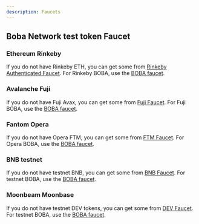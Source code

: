 ```yaml
---
description: Faucets
---
```


## Boba Network test token Faucet

### Ethereum Rinkeby

If you do not have Rinkeby ETH, you can get some from [Rinkeby Authenticated Faucet](https://www.rinkeby.io/#faucet). For Rinkeby BOBA, use the [BOBA faucet](https://gateway.rinkeby.boba.network/wallet).

### Avalanche Fuji

If you do not have Fuji Avax, you can get some from [Fuji Faucet](https://faucet.avax.network). For Fuji BOBA, use the [BOBA faucet](https://gateway.testnet.avax.boba.network/wallet).

### Fantom Opera

If you do not have Opera FTM, you can get some from [FTM Faucet](https://faucet.fantom.network/). For Opera BOBA, use the [BOBA faucet](https://gateway.testnet.bobaopera.boba.network/wallet).

### BNB testnet

If you do not have testnet BNB, you can get some from [BNB Faucet](https://testnet.binance.org/faucet-smart). For testnet BOBA, use the [BOBA faucet](https://gateway.testnet.bnb.boba.network/wallet).

### Moonbeam Moonbase

If you do not have testnet DEV tokens, you can get some from [DEV Faucet](https://apps.moonbeam.network/moonbase-alpha/faucet/). For testnet BOBA, use the [BOBA faucet](https://gateway.bobabase.boba.network/wallet).


